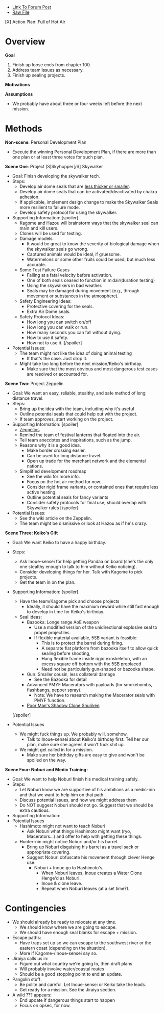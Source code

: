 * [Link To Forum Post](https://forums.sufficientvelocity.com/posts/7785509/)
* [Raw File](https://github.com/kiba/action_plans_mfd/raw/master/Chapter100/action_plan_chapter_101.md)

[X] Action Plan: Full of Hot Air

Overview
===

**Goal**

1. Finish up loose ends from chapter 100.
2. Address team issues as necessary.
3. Finish up sealing projects.

**Motivations**

**Assumptions**

* We probably have about three or four weeks left before the next mission.

Methods
===
**Non-scene**: Personal Development Plan
* Execute the winning Personal Development Plan, if there are more than one plan or at least three votes for such plan.

**Scene One**: Project [S]Skyhopper[/S] Skywalker

* Goal: Finish developing the skywalker tech.
* Steps:
    * Develop air dome seals that are [less thicker or smaller](https://forums.sufficientvelocity.com/posts/7781535/).
    * Develop air dome seals that can be activated/deactivated by chakra adhesion.
    * If applicable, implement design change to make the Skywalker Seals more resilient to failure mode.
    * Develop safety protocol for using the skywalker.
* Supporting Information:
    [spoiler]
    * Kagome and Hazou will brainstorm ways that the skywalker seal can main and kill users.
    * Clones will be used for testing.
    * Damage models.
      * It would be great to know the severity of biological damage when the skywalker seals go wrong.
      * Captured animals would be ideal, if gruesome.
      * Watermelons or some other fruits could be used, but much less accurate.
    * Some Test Failure Cases
      * Falling at a fatal velocity before activation.
      * One of both seals ceased to function in midair(duration testing)
      * Using the skywalkers in bad weather.
      * Seals may be damaged during movement (e.g., through movement or substances in the atmosphere).
    * Safety Engineering Ideas:
      * Protective covering for the seals.
      * Extra Air Dome seals.
    * Safety Protocol Ideas:
      * How long you can switch on/off
      * How long you can walk or run.
      * How many seconds you can fall without dying.
      * How to use it safety.
      * How not to use it.
    [/spoiler]
* Potential Issues:
    * The team might not like the idea of doing animal testing
      * If that's the case. Just drop it.
    * Might take too long before the next mission/Keiko's birthday.
      * Make sure that the most obvious and most dangerous test cases are resolved or accounted for.

**Scene Two**: Project Zeppelin

  * Goal: We want an easy, reliable, stealthy, and safe method of long distance travel.   
  * Steps:
    * Bring up the idea with the team, including why it's useful
    * Outline potential seals that could help out with the project.
    * If team approves, start working on the project.  
  * Supporting Information:
    [spoiler]
    * [Zeppelins](http://markedfordeath.wikia.com/wiki/Zeppelin)
    * Remind the team of festival lanterns that floated into the air.
    * Tell team anecdotes and inspirations, such as the jump.
    * Reasons why it is a good idea.
      * Make border crossing easier.
      * Can be used for long distance travel.
      * Open up trade for the merchant network and the elemental nations.
    * Simplified development roadmap
      * See the wiki for more info.
      * Focus on the hot air method for now.
      * Consider rigid frame variants, or contained ones that require less active heating.
      * Outline potential seals for fancy variants
      * Consider safety protocols for final use; should overlap with Skywalker rules
    [/spoiler]
  * Potential Issues:
    * See the wiki article on the Zeppelin.
    * The team might be dismissive or look at Hazou as if he's crazy.
      
    
**Scene Three: Keiko's Gift**

* Goal: We want Keiko to have a happy birthday.
* Steps:
    * Ask Inoue-sensei for help getting Pandaa on board (she's the only one stealthy enough to talk to him without Keiko noticing).
    * Consider developing things for her. Talk with Kagome to pick projects.
    * Get the team in on the plan.
* Supporting Information:
   [spoiler]
   * Have the team/Kagome pick and choose projects
      * Ideally, it should have the maxmium reward while still fast enough to develop in time for Keiko's birthday.
   * Seal ideas:
      * Bazooka: Longe range AoE weapon
         * Use a modified version of the unidirectional explosive seal to propel projectiles.
         * If flexible material available, 5SB variant is feasible:
            * This is to protect the barrel during firing.
            * A separate flat platform from bazooka itself to allow quick sealing before shooting,
            * Hang flexible frame inside rigid exoskeleton, with an excess square off bottom with the 5SB preplaced
            * Need not be particularly gun-shaped or bazooka shape.
      * Gun: Smaller cousin, less collateral damage
         * See the Bazooka for detail
      * Advanced PMYF Macerators with payloads (for smokebombs, flashbangs, pepper spray).
        * Note: We have to research making the Macerator seals with PMYF function.
      * [Poor Man's Shadow Clone Shuriken](https://forums.sufficientvelocity.com/threads/marked-for-death-a-rational-naruto-quest.24481/page-1563#post-7745502)
      
   [/spoiler]
* Potential Issues
    * We might fuck things up. We probably will, somehow.
      * Talk to Inoue-sensei about Keiko's birthday first. Tell her our plan, make sure she agrees it won't fuck shit up.
    * We might get called in for a mission.
      * Make sure her birthday gifts are easy to give and won't be spoiled on the way.


**Scene Four: Noburi and Medic Training:**

* Goal: We want to help Noburi finish his medical training safely.
* Steps:
    * Let Noburi know we are supportive of his ambitions as a medic-nin and that we want to help him on that path
    * Discuss potential issues, and how we might address them
    * Do NOT suggest Noburi should not go. Suggest that we should be extra cautious.
* Supporting Information:
* Potential Issues
    * Hashimoto might not want to teach Noburi
      * Ask Noburi what things Hashimoto might want (ryo, Macerators...) and offer to help with getting these things.
    * Hunter-nin might notice Noburi and/or his barrel.
      * Bring up Noburi disguising his barrel as a travel sack or appropriate covering.
      * Suggest Noburi obfuscate his movement through clever Henge use:
        * Noburi + Inoue go to Hashimoto's.
          * When Noburi leaves, Inoue creates a Water Clone Henge'd as Noburi.
          * Inoue & clone leave.
          * Repeat when Noburi leaves (at a set time?).


Contingencies
===


* We should already be ready to relocate at any time. 
  * We should know where we are going to escape.
  * We should have enough seal blanks for escape + mission.
* Escape paths:
   * Have traps set up so we can escape to the southwest river or the eastern coast (depending on the situation).
   * More if Kagome-/Inoue-sensei say so.
* Jiraiya calls us in:
   * Figure out what country we're going to, then draft plans
   * Will probably involve water/coastal routes
   * Should be a good stopping point to end an update.
* Pangolin stuff:
   * Be polite and careful. Let Inoue-sensei or Keiko take the leads.
   * Get ready for a mission. See the Jiraiya section.
*  A wild ??? appears:
   * End update if dangerous things start to happen
   * Focus on opsec, for now.


 
 

